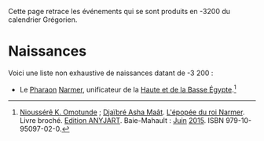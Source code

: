 <!-- TITLE: -3 200 -->
<!-- SUBTITLE: Événements s'étant produit en -3 200 -->

Cette page retrace les événements qui se sont produits en -3200 du calendrier Grégorien.

# Naissances
Voici une liste non exhaustive de naissances datant de -3 200 :
* Le [Pharaon](/personnalite/titre/per-aat) [Narmer](/personnalite/homme/noble/souverain/pharaon/afrique/nord-est/kmt/narmer), unificateur de la [Haute et de la Basse Égypte](/geographie/empire/afrique/nord-est/kmt#lunification-de-la-haute-et-de-la-basse-egypte).[^1]


[^1]: [Nioussérê K. Omotunde](/personnalite/nioussere-kalala-omotunde) ; [Djaïbré Asha Maât](/personnalite/djaibre-asha-maat). [L'épopée du roi Narmer](ouvrages/l-epopee-du-roi-narmer). Livre broché. [Edition ANYJART](/organisme/anyjart). Baie-Mahault : [Juin](/histoire/date/calendrier-gregorien/par-mois/juin) [2015](/histoire/date/calendrier-gregorien/par-annee/2015). ISBN 979-10-95097-02-0.